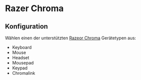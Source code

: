 # Razer Chroma

## Konfiguration

Wählen einen der unterstützten [Razeor Chroma](https://www.razer.com/chroma) Gerätetypen aus:
* Keyboard
* Mouse
* Headset
* Mousepad
* Keypad
* Chromalink


